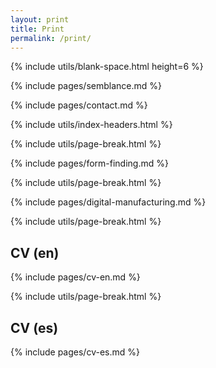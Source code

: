 ```yaml
---
layout: print
title: Print
permalink: /print/
---
```


{% include utils/blank-space.html height=6 %}

{% include pages/semblance.md %}

{% include pages/contact.md %}

{% include utils/index-headers.html %}

{% include utils/page-break.html %}

{% include pages/form-finding.md %}

{% include utils/page-break.html %}

{% include pages/digital-manufacturing.md %}

{% include utils/page-break.html %}

## CV (en)

{% include pages/cv-en.md %}

{% include utils/page-break.html %}

## CV (es)

{% include pages/cv-es.md %}
